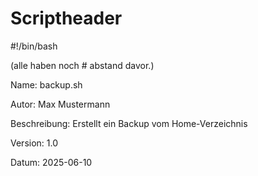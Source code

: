 # Scriptheader 
#!/bin/bash

(alle haben noch # abstand davor.)

 Name: backup.sh
 
 Autor: Max Mustermann
 
 Beschreibung: Erstellt ein Backup vom Home-Verzeichnis
 
 Version: 1.0
 
 Datum: 2025-06-10

